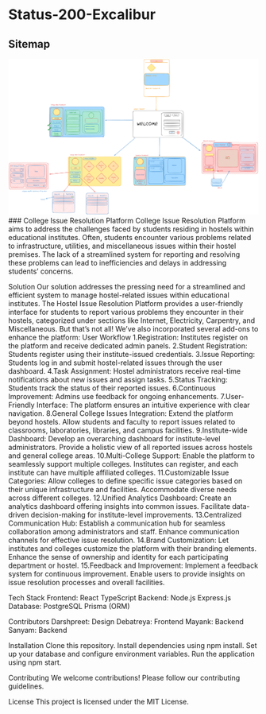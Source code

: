 # Status-200-Excalibur
## Sitemap
<img src="./sitemap.png" />
### College Issue Resolution Platform
College Issue Resolution Platform aims to address the challenges faced by students residing in hostels within educational institutes. Often, students encounter various problems related to infrastructure, utilities, and miscellaneous issues within their hostel premises. The lack of a streamlined system for reporting and resolving these problems can lead to inefficiencies and delays in addressing students’ concerns.

Solution
Our solution addresses the pressing need for a streamlined and efficient system to manage hostel-related issues within educational institutes. The Hostel Issue Resolution Platform provides a user-friendly interface for students to report various problems they encounter in their hostels, categorized under sections like Internet, Electricity, Carpentry, and Miscellaneous. But that’s not all! We’ve also incorporated several add-ons to enhance the platform:
User Workflow
1.Registration: Institutes register on the platform and receive dedicated admin panels.
2.Student Registration: Students register using their institute-issued credentials.
3.Issue Reporting: Students log in and submit hostel-related issues through the user dashboard.
4.Task Assignment: Hostel administrators receive real-time notifications about new issues and assign tasks.
5.Status Tracking: Students track the status of their reported issues.
6.Continuous Improvement: Admins use feedback for ongoing enhancements.
7.User-Friendly Interface: The platform ensures an intuitive experience with clear navigation.
8.General College Issues Integration:
Extend the platform beyond hostels.
Allow students and faculty to report issues related to classrooms, laboratories, libraries, and campus facilities.
9.Institute-wide Dashboard:
Develop an overarching dashboard for institute-level administrators.
Provide a holistic view of all reported issues across hostels and general college areas.
10.Multi-College Support:
Enable the platform to seamlessly support multiple colleges.
Institutes can register, and each institute can have multiple affiliated colleges.
11.Customizable Issue Categories:
Allow colleges to define specific issue categories based on their unique infrastructure and facilities.
Accommodate diverse needs across different colleges.
12.Unified Analytics Dashboard:
Create an analytics dashboard offering insights into common issues.
Facilitate data-driven decision-making for institute-level improvements.
13.Centralized Communication Hub:
Establish a communication hub for seamless collaboration among administrators and staff.
Enhance communication channels for effective issue resolution.
14.Brand Customization:
Let institutes and colleges customize the platform with their branding elements.
Enhance the sense of ownership and identity for each participating department or hostel.
15.Feedback and Improvement:
Implement a feedback system for continuous improvement.
Enable users to provide insights on issue resolution processes and overall facilities.

Tech Stack
Frontend:
React
TypeScript
Backend:
Node.js
Express.js
Database:
PostgreSQL
Prisma (ORM)

Contributors
Darshpreet: Design
Debatreya: Frontend
Mayank: Backend
Sanyam: Backend

Installation
Clone this repository.
Install dependencies using npm install.
Set up your database and configure environment variables.
Run the application using npm start.

Contributing
We welcome contributions! Please follow our contributing guidelines.

License
This project is licensed under the MIT License.